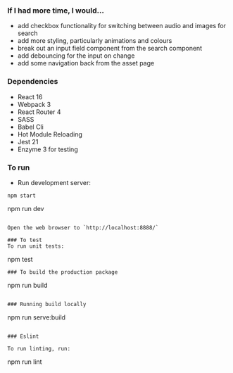 

### If I had more time, I would...

* add checkbox functionality for switching between audio and images for search
* add more styling, particularly animations and colours
* break out an input field component from the search component
* add debouncing for the input on change
* add some navigation back from the asset page

### Dependencies

* React 16
* Webpack 3
* React Router 4
* SASS
* Babel Cli
* Hot Module Reloading
* Jest 21 
* Enzyme 3 for testing

### To run

* Run development server:

```
npm start

```
npm run dev
```

Open the web browser to `http://localhost:8888/`

### To test
To run unit tests:

```
npm test
```
### To build the production package

```
npm run build
```

### Running build locally

```
npm run serve:build
```

### Eslint

To run linting, run:

```
npm run lint
```
